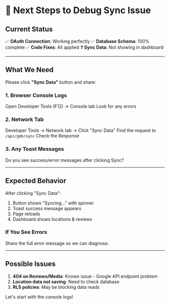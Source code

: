# 🎯 Next Steps to Debug Sync Issue

## Current Status

✅ **OAuth Connection**: Working perfectly
✅ **Database Schema**: 100% complete
✅ **Code Fixes**: All applied
❓ **Sync Data**: Not showing in dashboard

---

## What We Need

Please click **"Sync Data"** button and share:

### 1. Browser Console Logs
Open Developer Tools (F12) → Console tab
Look for any errors

### 2. Network Tab
Developer Tools → Network tab → Click "Sync Data"
Find the request to `/api/gmb/sync`
Check the Response

### 3. Any Toast Messages
Do you see success/error messages after clicking Sync?

---

## Expected Behavior

After clicking "Sync Data":
1. Button shows "Syncing..." with spinner
2. Toast success message appears
3. Page reloads
4. Dashboard shows locations & reviews

### If You See Errors

Share the full error message so we can diagnose.

---

## Possible Issues

1. **404 on Reviews/Media**: Known issue - Google API endpoint problem
2. **Location data not saving**: Need to check database
3. **RLS policies**: May be blocking data reads

Let's start with the console logs!

